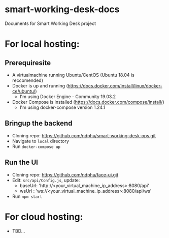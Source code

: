 # smart-working-desk-docs
Documents for Smart Working Desk project


# For local hosting:
## Prerequiresite
 * A virtualmachine running Ubuntu/CentOS (Ubuntu 18.04 is reccomended)
 * Docker is up and running (https://docs.docker.com/install/linux/docker-ce/ubuntu/)
    * I'm using Docker Engine - Community 19.03.2
 * Docker Compose is installed (https://docs.docker.com/compose/install/)
    * I'm using docker-compose version 1.24.1
    
## Bringup the backend
 * Cloning repo: https://github.com/ndphu/smart-working-desk-ops.git
 * Navigate to `local` directory
 * Run `docker-compose up`
 
## Run the UI
* Cloning repo: https://github.com/ndphu/face-ui.git
* Edit: `src/api/Config.js`, update:
  * baseUrl: 'http://<your_virtual_machine_ip_address>:8080/api'
  * wsUrl : 'ws://<your_virtual_machine_ip_address>:8080/api/ws'
* Run `npm start`

# For cloud hosting:
* TBD...
